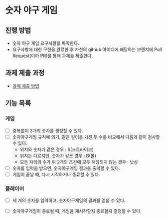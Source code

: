 # 숫자 야구 게임
## 진행 방법
* 숫자 야구 게임 요구사항을 파악한다.
* 요구사항에 대한 구현을 완료한 후 자신의 github 아이디에 해당하는 브랜치에 Pull Request(이하 PR)를 통해 과제를 제출한다.

## 과제 제출 과정
* [과제 제출 방법](https://github.com/next-step/nextstep-docs/tree/master/precourse)


## 기능 목록

### 게임
- [ ] 중복없이 3개의 숫자를 생성할 수 있다.
- [ ] 숫자야구게임 규칙에 의거, 같은 길이를 가진 두 수를 비교해서 다음과 같이 검사할 수 있다.
    - 위치와 숫자가 같은 경우 : S(스트라이크)
    - 위치는 다르지만, 숫자가 같은 경우 : B(볼)
    - 모든 자리의 수가 위 2개의 조건에 모두 해당되지 않는 경우 : 낫싱
- [ ] 숫자를 입력을 받으면, 숫자야구게임 결과를 출력할 수 있다.
- [ ] 게임이 끝날 때, 다시 시작하거나 종료할 수 있다.
    
### 플레이어
- [ ] 세 개의 숫자를 입력하고, 숫자야구게임의 결과를 얻을 수 있다.
- [ ] 숫자야구게임이 종료될 때, 게임을 재시작할지 종료할지 결정할 수 있다.




      
      